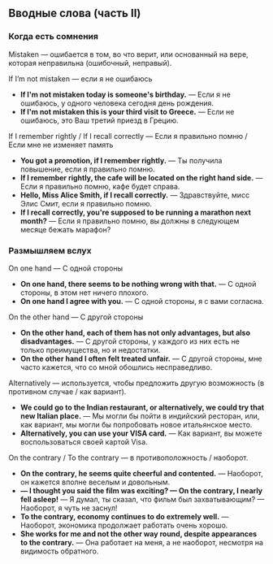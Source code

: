 ## Вводные слова (часть II)


### Когда есть сомнения

Mistaken — ошибается в том, во что верит, или основанный на вере, которая неправильна (ошибочный, неправый).

If I’m not mistaken	— если я не ошибаюсь

* **If I'm not mistaken today is someone's birthday.** — Если я не ошибаюсь, у одного человека сегодня день рождения.
* **If I'm not mistaken this is your third visit to Greece.** — Если не ошибаюсь, это Ваш третий приезд в Грецию.

If I remember rightly / If I recall correctly — Если я правильно помню / Если мне не изменяет память

* **You got a promotion, if I remember rightly.** — Ты получила повышение, если я правильно помню.
* **If I remember rightly, the cafe will be located on the right hand side.** — Если я правильно помню, кафе будет справа.
* **Hello, Miss Alice Smith, if I recall correctly.** — Здравствуйте, мисс Элис Смит, если я правильно помню.
* **If I recall correctly, you're supposed to be running a marathon next month?** — Если я правильно помню, вы должны в следующем месяце бежать марафон?

### Размышляем вслух

On one hand	— С одной стороны

* **On one hand, there seems to be nothing wrong with that.** — С одной стороны, в этом нет ничего плохого.
* **On one hand I agree with you.** — С одной стороны, я с вами согласна.

On the other hand — С другой стороны

* **On the other hand, each of them has not only advantages, but also disadvantages.** — С другой стороны, у каждого из них есть не только преимущества, но и недостатки.
* **On the other hand I often felt treated unfair.** — С другой стороны, мне часто кажется, что со мной обошлись несправедливо.

Alternatively — используется, чтобы предложить другую возможность (в противном случае / как вариант).

* **We could go to the Indian restaurant, or alternatively, we could try that new Italian place.** — Мы могли бы пойти в индийский ресторан, или, как вариант, мы могли бы попробовать новое итальянское место.
* **Alternatively, you can use your VISA card.** — Как вариант, вы можете воспользоваться своей картой Visa.

On the contrary / To the contrary — в противоположность / наоборот.

* **On the contrary, he seems quite cheerful and contented.** — Наоборот, он кажется вполне веселым и довольным.
* **— I thought you said the film was exciting? — On the contrary, I nearly fell asleep!** — Я думал, ты сказал, что фильм был захватывающим? — Наоборот, я чуть не заснул!
* **To the contrary, economy continues to do extremely well.** — Наоборот, экономика продолжает работать очень хорошо.
* **She works for me and not the other way round, despite appearances to the contrary.** — Она работает на меня, а не наоборот, несмотря на видимость обратного.